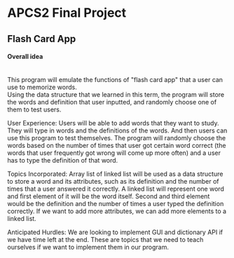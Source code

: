 APCS2 Final Project
==================================

<h2>Flash Card App</h2>

<h4>Overall idea</h4><br> This program will emulate the functions of "flash card app" that a user can use to memorize words. <br>Using the data structure that we learned in this term, the program will store the words and definition that user inputted, and randomly choose one of them to test users.

User Experience: Users will be able to add words that they want to study. They will type in words and the definitions of the words. And then users can use this program to test themselves. The program will randomly choose the words based on the number of times that user got certain word correct (the words that user frequently got wrong will come up more often) and a user has to type the definition of that word.

Topics Incorporated: Array list of linked list will be used as a data structure to store a word and its attributes, such as its definition and the number of times that a user answered it correctly. A linked list will represent one word and first element of it will be the word itself. Second and third element would be the definition and the number of times a user typed the definition correctly. If we want to add more attributes, we can add more elements to a linked list.

Anticipated Hurdles: We are looking to implement GUI and dictionary API if we have time left at the end. These are topics that we need to teach ourselves if we want to implement them in our program.
